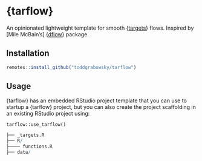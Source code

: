 {tarflow}
================

An opinionated lightweight template for smooth
{[targets](https://github.com/wlandau/targets)} flows. Inspired by
\[Mile McBain’s\] {[dflow]()} package.

## Installation

``` r
remotes::install_github("toddgrabowsky/tarflow")
```

## Usage

{tarflow} has an embedded RStudio project template that you can use to
startup a {tarflow} project, but you can also create the project
scaffolding in an existing RStudio project using:

`tarflow::use_tarflow()`

``` r
├── _targets.R
├── R/
├──── functions.R
├── data/
```
